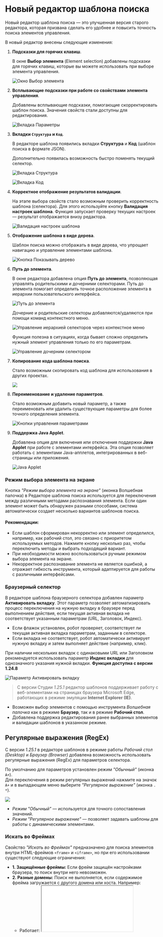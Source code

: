 # Новый редактор шаблона поиска

Новый редактор шаблона поиска — это улучшенная версия старого редактора, которая призвана сделать его удобнее и повысить точность поиска элементов управления.

В новый редактор внесены следующие изменения:

1. **Подсказки для горячих клавиш**.

   В окне **Выбор элемента** (Element selection) добавлены подсказки для горячих клавиш, которые вы можете использовать при выборе элемента управления.
  
   ![Окно Выбор элемента](<../../../.gitbook/assets/picker-3.png>)

1. **Всплывающие подсказки при работе со свойствами элемента управления**.

   Добавлены всплывающие подсказки, помогающие скорректировать шаблон поиска. Значения свойств стали доступны для редактирования.
  
   ![Вкладка Параметры](<../../../.gitbook/assets/edit-value-in-pattern-editor.png>)

1. **Вкладки `Структура` и `Код`**.

   В редакторе шаблона появились вкладки **Структура** и **Код** (шаблон поиска в формате JSON).

   Дополнительно появилась возможность быстро поменять текущий селектор. 

   ![Вкладка Структура](<../../../.gitbook/assets/structure-tub-in-editor.png>)

   ![Вкладка Код](<../../../.gitbook/assets1/code.png>)

1. **Корректное отображение результатов валидации**.

   На этапе выбора свойств стало возможным проверить корректность шаблона (селектора). Для этого используйте кнопку **Валидация настроек шаблона**. Функция запускает проверку текущих настроек — результат отображается внизу редактора. 

   ![Валидация настроек шаблона](<../../../.gitbook/assets1/validation.png>)  

1. **Отображение шаблона в виде дерева**.

   Шаблон поиска можно отображать в виде дерева, что упрощает навигацию и управление элементами шаблона.

   ![Кнопка Показывать дерево](<../../../.gitbook/assets1/as_tree.png>)

1. **Путь до элемента**.

   В окне редактора добавлена опция **Путь до элемента**, позволяющая управлять родительскими и дочерними селекторами. Путь до элемента помогает определить точное расположение элемента в иерархии пользовательского интерфейса.
 
   ![Путь до элемента](<../../../.gitbook/assets/button-path-to-element-in-editor-pattern.png>)

   Дочерние и родительские селекторы добавляются/удаляются при помощи команд контекстного меню.

   ![Управление иерархией селекторов через контекстное меню](<../../../.gitbook/assets/daughter-selector-context-menu.png>)

   Функция полезна в ситуациях, когда бывает сложно определить нужный элемент управления только по его параметрам.

   ![Управление дочерним селектором](<../../../.gitbook/assets/parameters-daughter-selector.png>)

1. **Копирование кода шаблона поиска**.
  
   Стало возможным скопировать код шаблона для использования в других проектах.

   ![](<../../../.gitbook/assets1/copecode.png>)

1. **Переименование и удаление параметров**.

   Стало возможным добавить новый параметр, а также переименовать или удалить существующие параметры для более точного определения элемента.

   ![Кнопки управления параметрами](<../../../.gitbook/assets1/deleteparam.png>)

1. **Поддержка Java Applet**.

   Добавлена опция для включения или отключения поддержки **Java Applet** при работе с элементами интерфейса. Эта опция позволяет работать с элементами Java-апплетов, интегрированных в веб-страницы или приложения.

   ![Java Applet](<../../../.gitbook/assets1/par_javaapplet.png>)

### Режим выбора элемента на экране 

Кнопка *"Режим выбора элемента на экране"* (иконка Волшебная палочка) в Редакторе шаблона поиска используется для переключения между различными методами распознавания элемента. Если один элемент может быть обнаружен разными способами, система автоматически создает несколько вариантов шаблонов поиска.

#### Рекомендации:
- Если шаблон сформирован некорректно или элемент определился, например, как рабочий стол, это связано с приоритетом используемых методов. Нажмите кнопку несколько раз, чтобы переключить методы и выбрать подходящий вариант.
- При необходимости можно воспользоваться ручным режимом выбора элемента на экране.
- Некорректное распознавание элемента не является ошибкой, а отражает гибкость инструмента, который адаптируется для работы с различными интерфейсами.

### Браузерный селектор

В редакторе шаблона браузерного селектора добавлен параметр **Активировать вкладку**. Этот параметр позволяет автоматизировать процесс переключения на нужную вкладку в браузере перед выполнением действия, если текущая активная вкладка не соответствует указанным параметрам (URL, Заголовок, Индекс).

-  Если флажок установлен, робот проверяет, соответствует ли текущая активная вкладка параметрам, заданным в селекторе.  
-  Если вкладка не соответствует, робот автоматически активирует нужную вкладку и затем выполняет действие (например, клик).

При наличии нескольких вкладок с одинаковыми URL или Заголовком рекомендуется использовать параметр **Индекс вкладки** для однозначного указания нужной вкладки. **Функция доступна с версии 1.24.8**

![Параметр Активировать вкладку](<../../../.gitbook/assets1/aktivirovat_vkladku.png>)

>  С версии Студии  *1.25.1* редактор шаблонов поддерживает работу с веб-элементами на страницах браузера Microsoft Edge, работающих в режиме эмуляции **Internet Explorer (IE)**. 
   * Возможен выбор элементов с помощью инструмента *Волшебная палочка* как в режиме **Браузер**, так и в режиме **Рабочий стол**.  
   * Добавлена поддержка редактирования ранее выбранных элементов и валидации шаблонов в указанном режиме.  

## Регулярные выражения (RegEx) 

С версии *1.25.1* в редакторе шаблонов в режиме работы *Рабочий стол (Desktop)* и *Браузер (Browser)* добавлена возможность использовать регулярные выражения (RegEx) для параметров селектора.

По умолчанию для параметров установлен режим *"Обычный"* (иконка `A+`).  
Для переключения в режим регулярных выражений нажмите на значок `A+` и в выпадающем меню выберите *"Регулярное выражение"* (иконка `. *`).

   ![](<../../../.gitbook/assets1/Regex.png>)


- *Режим "Обычный"* — используется для точного сопоставления значений.
- *Режим "Регулярное выражение"* — позволяет задавать шаблоны для работы с динамическими элементами.


### Искать во Фреймах

Свойство *"Искать во Фреймах"* предназначено для поиска элементов внутри HTML-фреймов `<frame>` и `<iframe>`, но при его использовании существуют следующие ограничения:

 -  **1. Защищённые фреймы:**
   Если фрейм защищён настройками браузера, то поиск внутри него невозможен.
  -  **2. Разные домены:**
   Поиск не выполняется, если содержимое фрейма загружается с другого домена или хоста. Например:
      - Работает: <iframe src="/local.html"> (тот же домен).
      - Не работает: <iframe src="https://externaldomain.com/page.html"> (другой домен).

Для корректной работы убедитесь, что фрейм загружает содержимое с того же домена и не имеет ограничений безопасности.


### Старый редактор шаблона поиска

Для использования старого редактора шаблона поиска перейдите в раздел **Настройки ➝ Общие ➝ Элементы** и установите галочку напротив опции **Использовать старый редактор шаблона поиска по умолчанию**.

![Использовать старый шаблон поиска](<../../../.gitbook/assets1/use_old_patt.png>)

### Строгий поиск

- Начиная с версии Студии 1.25.1 в редакторе шаблонов добавлен чекбокс ***Строгий поиск***. По умолчанию он отключен. Если чек-бок установлен, то поиск будет выполняться строго по указанному дереву элементов, без пропуска слоев.


![](<../../../.gitbook/assets1/stsearch.png>)

> Новый редактор шаблонов не поддерживается для элементов *Поколение 1* (папка "Рабочий стол - Поколение 1"). Для них используется старый редактор.
